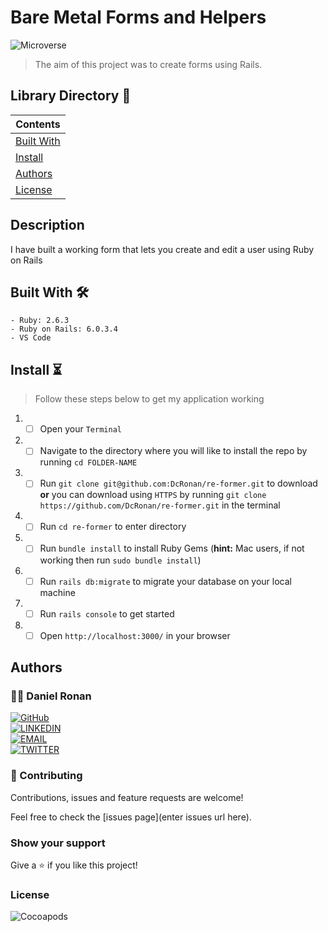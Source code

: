 # Bare Metal Forms and Helpers
![Microverse](https://img.shields.io/badge/-Microverse-6F23FF?style=for-the-badge)
> The aim of this project was to create forms using Rails.
## Library Directory 📙
 
| Contents        |
| ------------- |
| [Built With](#built-with-🛠) |
| [Install](#install-⏳) |
| [Authors](#authors) | 
| [License](#license) | 

## Description

I have built a working form that lets you create and edit a user using Ruby on Rails

## Built With 🛠
```
- Ruby: 2.6.3
- Ruby on Rails: 6.0.3.4
- VS Code
```

## Install ⏳

> Follow these steps below to get my application working

1. - [ ] Open your `Terminal`
2. - [ ] Navigate to the directory where you will like to install the repo by running `cd FOLDER-NAME`
3. - [ ] Run `git clone git@github.com:DcRonan/re-former.git` to download <b>or</b> you can download using `HTTPS` by running `git clone https://github.com/DcRonan/re-former.git` in the terminal
4. - [ ] Run `cd re-former` to enter directory
5. - [ ] Run `bundle install` to install Ruby Gems (<b>hint:</b> Mac users, if not working then run `sudo bundle install`)
6. - [ ] Run `rails db:migrate` to migrate your database on your local machine
7. - [ ] Run `rails console` to get started
8. - [ ] Open `http://localhost:3000/` in your browser

## Authors

### 👨‍💻 Daniel Ronan
[![GitHub](https://img.shields.io/badge/-GitHub-000?style=for-the-badge&logo=GitHub&logoColor=white)](https://github.com/DcRonan) <br>
[![LINKEDIN](https://img.shields.io/badge/-LINKEDIN-0077B5?style=for-the-badge&logo=Linkedin&logoColor=white)](https://www.linkedin.com/in/danronan10/) <br>
[![EMAIL](https://img.shields.io/badge/-EMAIL-D14836?style=for-the-badge&logo=Mail.Ru&logoColor=white)](mailto:danielconnorronan@gmail.com) <br>
[![TWITTER](https://img.shields.io/badge/-TWITTER-1DA1F2?style=for-the-badge&logo=Twitter&logoColor=white)](https://twitter.com/dc_ronan)

### 🤝 Contributing

Contributions, issues and feature requests are welcome!

Feel free to check the [issues page](enter issues url here).

### Show your support

Give a ⭐️ if you like this project!

### License

![Cocoapods](https://img.shields.io/cocoapods/l/AFNetworking?color=red&style=for-the-badge)
